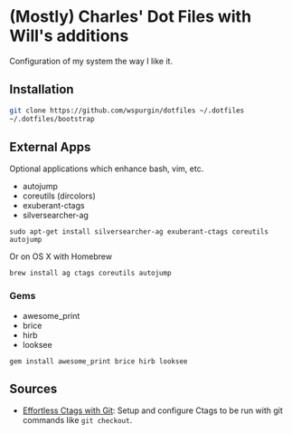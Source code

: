 # (Mostly) Charles' Dot Files with Will's additions

Configuration of my system the way I like it.

## Installation

```sh
git clone https://github.com/wspurgin/dotfiles ~/.dotfiles
~/.dotfiles/bootstrap
```

## External Apps

Optional applications which enhance bash, vim, etc.

- autojump
- coreutils (dircolors)
- exuberant-ctags
- silversearcher-ag

```
sudo apt-get install silversearcher-ag exuberant-ctags coreutils autojump
```
Or on OS X with Homebrew
```
brew install ag ctags coreutils autojump
```

### Gems

- awesome_print
- brice
- hirb
- looksee

```
gem install awesome_print brice hirb looksee
```

## Sources

- [Effortless Ctags with Git][]: Setup and configure Ctags to be run with
  git commands like `git checkout`.

[Effortless Ctags with Git]: http://tbaggery.com/2011/08/08/effortless-ctags-with-git.html
